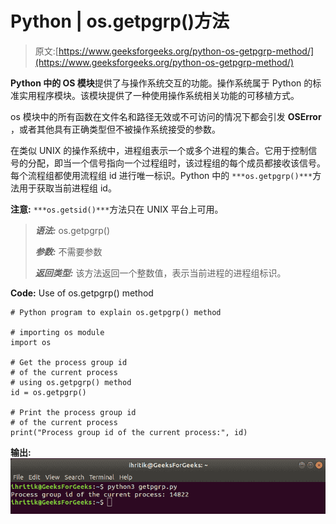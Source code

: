 # Python | os.getpgrp()方法

> 原文:[https://www.geeksforgeeks.org/python-os-getpgrp-method/](https://www.geeksforgeeks.org/python-os-getpgrp-method/)

**Python 中的 OS 模块**提供了与操作系统交互的功能。操作系统属于 Python 的标准实用程序模块。该模块提供了一种使用操作系统相关功能的可移植方式。

os 模块中的所有函数在文件名和路径无效或不可访问的情况下都会引发 **OSError** ，或者其他具有正确类型但不被操作系统接受的参数。

在类似 UNIX 的操作系统中，进程组表示一个或多个进程的集合。它用于控制信号的分配，即当一个信号指向一个过程组时，该过程组的每个成员都接收该信号。每个流程组都使用流程组 id 进行唯一标识。Python 中的
`***os.getpgrp()***`方法用于获取当前进程组 id。

**注意:** `***os.getsid()***`方法只在 UNIX 平台上可用。

> ***语法:*** os.getpgrp()
> 
> ***参数:*** 不需要参数
> 
> ***返回类型:*** 该方法返回一个整数值，表示当前进程的进程组标识。

**Code:** Use of os.getpgrp() method

```
# Python program to explain os.getpgrp() method 

# importing os module 
import os

# Get the process group id
# of the current process
# using os.getpgrp() method
id = os.getpgrp()

# Print the process group id
# of the current process
print("Process group id of the current process:", id)
```

**输出:**
![os.getpgrp() method output](img/0f5384e4d133137ae3e1db610d900a6d.png)